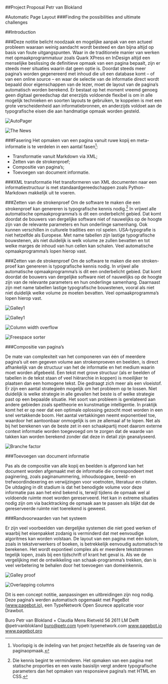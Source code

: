 
##Project Proposal
Petr van Blokland

#Automatic Page Layout
###Finding the possibilities and ultimate challenges

##Introduction

###Deze notitie belicht noodzaak en mogelijke aanpak van een actueel probleem waaraan weinig aandacht wordt besteed en dan bijna altijd op basis van foute uitgangspunten.
Waar in de traditionele manier van werken met opmaakprogrammatuur zoals Quark XPress en InDesign altijd een menselijke beslissing de definitieve opmaak van een pagina bepaalt, zijn er steeds meer situaties waarin dat geen optie is. Doordat steeds meer pagina’s worden gegenereerd met inhoud die uit een database komt – of van een online source – en waar de selectie van de informatie direct wordt bepaald door eigenschappen van de lezer, moet de layout van de pagina’s automatisch worden berekend. 
Er bestaat op het moment vreemd genoeg geen digitaal gereedschap dat enerzijds voldoende flexibel is om in alle mogelijk technieken en soorten layouts te gebruiken, te koppelen is met een grote verscheidenheid aan informatiebronnen, en anderzijds voldoet aan de typografische eisen die aan handmatige opmaak worden gesteld.

![AutoPager](images/im1.png "Met een XML beschrijving van de tekst wordt een transformatie uitgevoerd waarmee een strokenproef wordt aangemaakt. Daarbij wordt rekening gehouden met de typografische eigenschappen van de Markdown of XML tags, zoals lettertype, corps, gewichten, cursief, variations assen, spatiëring, regelbreedte, regeltransport, uitlijnen, inspringen, tabulatie, kleur, en afbreken in de gewenste taal.")

![The News](images/im2.png "Doel van het project is om automatisch pagina’s op te opmaken met een complexiteit die in anders alleen in boeken, kranten en tijdschriften te vinden is, tegelijk met een minimum aan toegevoegde meta-informatie.")

###Fasering
Het opmaken van een pagina vanuit ruwe kopij en meta-informatie is te verdelen in een aantal fasen[^phases]:

* Transformatie vanuit Markdown via XML;
* Zetten van de strokenproef;
* Compositie van pagina’s;
* Toevoegen van document informatie.

[^phases]: Voorlopig is de indeling van het project hetzelfde als de fasering van de paginaopmaak.

###XML transformatie
Het transformeren van XML documenten naar een informatiestructuur is met standaardgereedschappen zoals Python-Markdown makkelijk uit te voeren.

###Zetten van de strokenproef
Om de software te maken die een strokenproef kan genereren is typografische kennis nodig.[^typografische kennis] In vrijwel alle automatische opmaakprogramma’s is dit een onderbelicht gebied. Dat komt doordat de bouwers van dergelijke software niet of nauwelijks op de hoogte zijn van de relevante parameters en hun onderlinge samenhang. Ook kunnen verschillen in culturele tradities een rol spelen. USA-typografie is niet hetzelfde als Europese.
Met name tabellen zijn lastige typografische bouwstenen, als niet duidelijk is welk volume ze zullen bevatten en tot welke marges de inhoud van hun cellen kan schalen. Veel automatische opmaakprogramma’s lopen hierop vast.

[^typografische kennis]: Die kennis begint te verminderen. Het opmaken van een pagina met statische proporties en een vaste basislijn vergt andere typografische parameters dan het opmaken van responsieve pagina’s met HTML en CSS.

###Zetten van de strokenproef
Om de software te maken die een stroken- proef kan genereren is typografische kennis nodig. In vrijwel alle automatische opmaakprogramma’s is dit een onderbelicht gebied. Dat komt doordat de bouwers van dergelijke software niet of nauwelijks op de hoogte zijn van de relevante parameters en hun onderlinge samenhang.
Daarnaast zijn met name tabellen lastige typografische bouwstenen, vooral als niet niet duidelijk welke volume ze moeten bevatten. Veel opmaakprogramma’s lopen hierop vast.

![Galley1](images/im3.png "")

![Galley1](images/im4.png "Om het probleem van eindeloze terugkoppeling tussen tekst en opmaak te voorkomen wordt gebruik gemaakt van Galley’s, een digitale representant van de oude “strokenproef”. Door de breedte en daarmee de lengte van een tekst vast
te leggen voordat deze wordt opgemaakt in een layout, kan veel nauwkeuriger van te voren worden worden bepaald welke elementen geplaatst kunnen worden. Elementen met een andere breedte kunnen gewoon in de strokenproef meelopen. Koppen kunnen in meerdere breedten worden gezet of via een v-font op maat worden gemaakt.")

![Column width overflow](images/im5.png "Bij de compositie van pagina’s is het belangrijk
te kunnen sorteren op de meeste relevante “vrije ruimte”. Afhankelijk van de te plaatsen regelbreedte kan eenzelfde set van opvolgende vrije ruimtes toch een andere selectie opleveren.")

![Freespace sorter](images/im6.png)

###Compositie van pagina’s

De mate van complexiteit van het componeren van één of meerdere pagina’s uit een gegeven volume aan strokenproeven en beelden, is direct afhankelijk van de structuur van het de informatie en het medium waarin moet worden afgebeeld.
Een tekst met grove structuur (als er beelden of tabellen in de tekst staan of veel hiërarchie in koppen) is moeilijker te plaatsen dan een homogene tekst. Die gedraagt zich meer als een vloeistof.
Er zijn een aantal strategieën mogelijk om het probleem op te lossen. Niet duidelijk is welke strategie in alle gevallen het beste is of welke strategie past op een bepaalde situatie.
Het soort van probleem is gerelateerd aan andere gebieden zoals speltheorie en kunstmatige intelligentie. In praktijk komt het er op neer dat een optimale oplossing gezocht moet worden in een snel vertakkende boom. Het aantal vertakkingen neemt exponentieel toe, waardoor het aantoonbaar onmogelijk is om ze allemaal af te lopen. Net als bij het berekenen van de beste zet in een schaakpartij moet daarom externe context informatie worden toegevoegd om te zorgen dat de waarde van takken kan worden berekend zonder dat deze in detail zijn geanalyseerd.

![Branche factor](images/im9.png "De “branche-factor”, de hoek die de takken van een beslisboom maken, is maatgevend voor de complexiteit van een probleem en de grootte van de oplossingsruimte. Naar mate er per vertakking – meer opties – zijn, is de hoek groter. De toegevoegde domeinkennis maakt het mogelijk om takken te verwijderen")

###Toevoegen van document informatie

Pas als de compositie van alle kopij en beelden is afgerond kan het document worden afgemaakt met de informatie die correspondeert met paginering, zoals paginanummering, inhoudsopgave, beeld- en trefwoordindexering en verwijzingen voor voetnoten, literatuur en citaten. De uitdaging in dit stadium is dat het benodigde volume voor deze informatie pas aan het eind bekend is, terwijl tijdens de opmaak wel al voldoende ruimte moet worden gereserveerd.
Het kan in extreme situaties nodig zijn om via backtracking de opmaak aan te passen als blijkt dat de gereserveerde ruimte niet toereikend is geweest.

###Randvoorwaarden van het systeem

Er zijn veel voorbeelden van dergelijke systemen die niet goed werken of waarbij het eisenpakket zodanig is verminderd dat met eenvoudige algoritmes kan worden volstaan. De layout van een pagina met één kolom, zoals in tekstverwerkers of boeken, is betrekkelijk eenvoudig automatisch te berekenen. Het wordt expontieel complex als er meerdere tekststromen tegelijk lopen, zoals bij een tijdschrift of krant het geval is. Als we de vergelijking met de ontwikkeling van schaak-programma’s trekken, dan is veel verbetering te behalen door het toevoegen van domeinkennis.

![Galley proof](images/im7.png "De pagina wordt verdeeld in gebieden die een vaste of variabele functie kunnen hebben. De vaste elementen worden eerst ingedeeld. Vervolgens worden de strokenproeven van verschillende informatiestromenen gewaardeerd en gesorteerd. De weegfactoren daarvoor zijn zowel van inhoudelijke als typografische aard. De oplossing voor het probleem uit zich in een recursieve benadering waarbij de onderdelen van een pagina als mini-pagina’s worden behandeld.")

![Overlapping columns](images/im8.png "Bij het plaatsen van elementen met een verschillende breedte worden andere kolommen gevuld zonder dat al duidelijk is of in de volgende kolom een splitsing in tekst wel mogelijk is. Dit maakt he nodig dat het systeem kan “backtracken” zodat het mogelijk is om terug te komen op eerdere slissingen in de opmaak van de pagina.")

Dit is een concept notitie, aanpassingen en uitbreidingen zijn nog nodig. Deze pagina’s werden automatisch opgemaakt met PageBot (www.pagebot.io), een TypeNetwork Open Sourece applicatie voor Drawbot.

Buro Petr van Blokland + Claudia Mens
Rietveld 56
2611 LM Delft
@petrvanblokland
buro@petr.com 
typetr.typenetwork.com
www.pagebot.io
www.pagebot.pro
